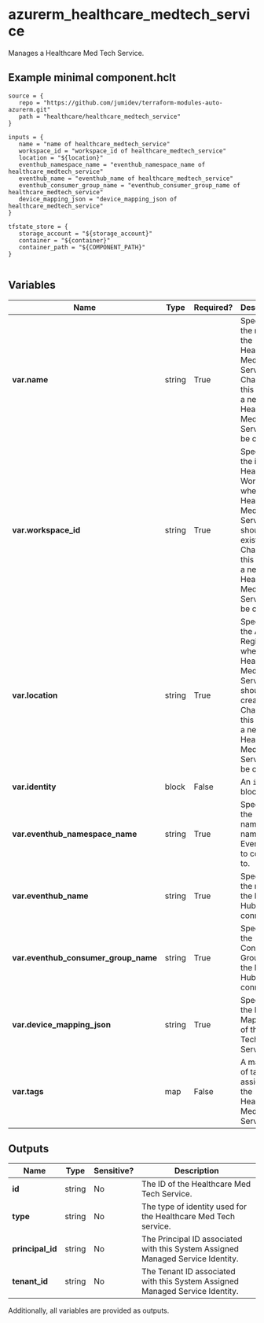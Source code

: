 # azurerm_healthcare_medtech_service

Manages a Healthcare Med Tech Service.

## Example minimal component.hclt

```hcl
source = {
   repo = "https://github.com/jumidev/terraform-modules-auto-azurerm.git" 
   path = "healthcare/healthcare_medtech_service" 
}

inputs = {
   name = "name of healthcare_medtech_service" 
   workspace_id = "workspace_id of healthcare_medtech_service" 
   location = "${location}" 
   eventhub_namespace_name = "eventhub_namespace_name of healthcare_medtech_service" 
   eventhub_name = "eventhub_name of healthcare_medtech_service" 
   eventhub_consumer_group_name = "eventhub_consumer_group_name of healthcare_medtech_service" 
   device_mapping_json = "device_mapping_json of healthcare_medtech_service" 
}

tfstate_store = {
   storage_account = "${storage_account}" 
   container = "${container}" 
   container_path = "${COMPONENT_PATH}" 
}


```

## Variables

| Name | Type | Required? |  Description |
| ---- | ---- | --------- |  ----------- |
| **var.name** | string | True | Specifies the name of the Healthcare Med Tech Service. Changing this forces a new Healthcare Med Tech Service to be created. | 
| **var.workspace_id** | string | True | Specifies the id of the Healthcare Workspace where the Healthcare Med Tech Service should exist. Changing this forces a new Healthcare Med Tech Service to be created. | 
| **var.location** | string | True | Specifies the Azure Region where the Healthcare Med Tech Service should be created. Changing this forces a new Healthcare Med Tech Service to be created. | 
| **var.identity** | block | False | An `identity` block. | 
| **var.eventhub_namespace_name** | string | True | Specifies the namespace name of the Event Hub to connect to. | 
| **var.eventhub_name** | string | True | Specifies the name of the Event Hub to connect to. | 
| **var.eventhub_consumer_group_name** | string | True | Specifies the Consumer Group of the Event Hub to connect to. | 
| **var.device_mapping_json** | string | True | Specifies the Device Mappings of the Med Tech Service. | 
| **var.tags** | map | False | A mapping of tags to assign to the Healthcare Med Tech Service. | 



## Outputs

| Name | Type | Sensitive? | Description |
| ---- | ---- | --------- | --------- |
| **id** | string | No  | The ID of the Healthcare Med Tech Service. | 
| **type** | string | No  | The type of identity used for the Healthcare Med Tech service. | 
| **principal_id** | string | No  | The Principal ID associated with this System Assigned Managed Service Identity. | 
| **tenant_id** | string | No  | The Tenant ID associated with this System Assigned Managed Service Identity. | 

Additionally, all variables are provided as outputs.
